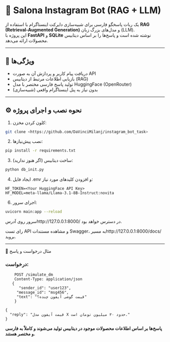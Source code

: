 # 🤖 Salona Instagram Bot (RAG + LLM)

یک ربات پاسخگو فارسی برای شبیه‌سازی دایرکت اینستاگرام با استفاده از **RAG (Retrieval-Augmented Generation)** و مدل‌های بزرگ زبان (LLM).  
این پروژه با **FastAPI** و **SQLite** نوشته شده است و پاسخ‌ها را بر اساس دیتابیس محصولات ارائه می‌دهد.

----------------------------------------------------------

## 🔹 ویژگی‌ها
- دریافت پیام کاربر و پردازش آن به صورت API
- بازیابی اطلاعات مرتبط از دیتابیس (RAG)
- تولید پاسخ فارسی مختصر با مدل HuggingFace (OpenRouter)
- بدون نیاز به پنل اینستاگرام واقعی (شبیه‌سازی)

---------------------------------------------------------

## ⚙️ نحوه نصب و اجرای پروژه

1. کلون کردن مخزن:
```bash
git clone <https://github.com/DaVinciMilanj/instagram_bot_task>
```
2. نصب پیش‌نیازها:
```bash  
pip install -r requirements.txt
```
3. ساخت دیتابیس (اگر هنوز ندارید):
```bash  
python db_init.py
```
4. ایجاد فایل .env و افزودن کلیدهای مورد نیاز:
```  
HF_TOKEN=<Your HuggingFace API Key>
HF_MODEL=meta-llama/Llama-3.1-8B-Instruct:novita
```
 
6. اجرای سرور:
```bash
uvicorn main:app --reload

```
سرور روی آدرسhttp://127.0.0.1:8000/ در دسترس خواهد بود.

رای تست API و مشاهده مستندات Swagger، به مسیرhttp://127.0.0.1:8000/docs/ بروید.




--------------------------------------------------------------------------

📝 مثال درخواست و پاسخ

### درخواست:
```http
    POST /simulate_dm
    Content-Type: application/json
   {
      "sender_id": "user123",
     "message_id": "msg456",
     "text": "قیمت گوشی آیفون چنده؟"
    }
```
``` 
{                                                               
  "reply": "قیمت آیفون مدل X حدود ۳۰ میلیون تومان است."   
}                                                          
``` 



**پاسخ‌ها بر اساس اطلاعات محصولات موجود در دیتابیس تولید می‌شوند و کاملاً به فارسی و مختصر هستند.**